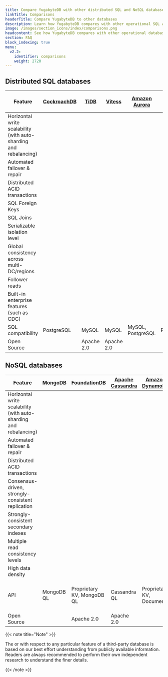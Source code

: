 ```yaml
---
title: Compare YugabyteDB with other distributed SQL and NoSQL databases
linkTitle: Comparisons
headerTitle: Compare YugabyteDB to other databases
description: Learn how YugabyteDB compares with other operational SQL and NoSQL databases.
image: /images/section_icons/index/comparisons.png
headcontent: See how YugabyteDB compares with other operational databases in the distributed SQL and NoSQL categories. For a detailed comparison, click the database name.
section: FAQ
block_indexing: true
menu:
  v2.2:
    identifier: comparisons
    weight: 2720
---
```


## Distributed SQL databases

Feature | [CockroachDB](cockroachdb/) | [TiDB](tidb/) | [Vitess](vitess/) | [Amazon Aurora](amazon-aurora/)  | [Google Cloud Spanner](google-spanner/) | YugabyteDB
--------|-----------------|------------|----------------|----------------|-------------|-----------
Horizontal write scalability (with auto-sharding and rebalancing) | <i class="fas fa-check"></i> | <i class="fas fa-check"></i> | <i class="fas fa-check"></i> | <i class="fas fa-times">| <i class="fas fa-check"></i> | <i class="fas fa-check"></i>
Automated failover &amp; repair  | <i class="fas fa-check"></i> | <i class="fas fa-check"></i> | <i class="fas fa-times"></i> | <i class="fas fa-check"> | <i class="fas fa-check"></i> | <i class="fas fa-check"></i>
Distributed ACID transactions  | <i class="fas fa-check"></i> | <i class="fas fa-check"></i> | <i class="fas fa-times"></i> | <i class="fas fa-check"></i> | <i class="fas fa-check"></i> | <i class="fas fa-check"></i>
SQL Foreign Keys | <i class="fas fa-check"></i> | <i class="fas fa-times"></i> | <i class="fas fa-check"></i> |<i class="fas fa-check"></i>| <i class="fas fa-check"></i> | <i class="fas fa-check"></i>
SQL Joins | <i class="fas fa-check"></i> | <i class="fas fa-check"></i> | <i class="fas fa-check"></i> |<i class="fas fa-check"></i>| <i class="fas fa-check"></i> | <i class="fas fa-check"></i>
Serializable isolation level | <i class="fas fa-check"></i> | <i class="fas fa-times"></i> | <i class="fas fa-check"></i> | <i class="fas fa-check"></i> | <i class="fas fa-check"></i> | <i class="fas fa-check"></i>
Global consistency across multi-DC/regions | <i class="fas fa-check"></i> | <i class="fas fa-exclamation"></i>  | <i class="fas fa-times"></i> | <i class="fas fa-times"> | <i class="fas fa-check"></i> |<i class="fas fa-check"></i>
Follower reads| <i class="fas fa-times"></i> | <i class="fas fa-check"></i> | <i class="fas fa-check"></i> | <i class="fas fa-check"></i> | <i class="fas fa-times"></i> | <i class="fas fa-check"></i>
Built-in enterprise features (such as CDC) | <i class="fas fa-times"></i> | <i class="fas fa-check"></i> | <i class="fas fa-check"></i> | <i class="fas fa-check"></i> | <i class="fas fa-check"></i> | <i class="fas fa-check"></i>
SQL compatibility | PostgreSQL | MySQL | MySQL | MySQL, PostgreSQL | Proprietary | PostgreSQL
Open Source | <i class="fas fa-times"></i> | Apache 2.0 | Apache 2.0  |  <i class="fas fa-times"></i> | <i class="fas fa-times"></i> | Apache 2.0

## NoSQL databases

Feature  | [MongoDB](mongodb/) | [FoundationDB](foundationdb/) | [Apache Cassandra](cassandra/) |[Amazon DynamoDB](amazon-dynamodb/) | [MS Azure CosmosDB](azure-cosmos/)| YugabyteDB
--------|-----------|-------|--------|-------------|--------------|-----------------
Horizontal write scalability (with auto-sharding and rebalancing)| <i class="fas fa-check"></i> | <i class="fas fa-check"></i> |<i class="fas fa-check"></i>| <i class="fas fa-check"></i> | <i class="fas fa-check"></i> | <i class="fas fa-check"></i>
Automated failover &amp; repair | <i class="fas fa-check"></i> | <i class="fas fa-check"></i> |<i class="fas fa-check"></i>|<i class="fas fa-check"></i> | <i class="fas fa-check"></i> | <i class="fas fa-check"></i>
Distributed ACID transactions  | <i class="fas fa-check"></i> |<i class="fas fa-check"></i> | <i class="fas fa-times"></i>| <i class="fas fa-check"></i> | <i class="fas fa-times"></i> | <i class="fas fa-check"></i>
Consensus-driven, strongly-consistent replication  | <i class="fas fa-times"></i> |<i class="fas fa-check"></i> | <i class="fas fa-times"></i>| <i class="fas fa-times"></i> | <i class="fas fa-times"></i> | <i class="fas fa-check"></i>
Strongly-consistent secondary indexes  | <i class="fas fa-times"></i> |<i class="fas fa-check"></i> | <i class="fas fa-times"></i>| <i class="fas fa-times"></i> | <i class="fas fa-times"></i> | <i class="fas fa-check"></i>
Multiple read consistency levels | <i class="fas fa-check"></i> | <i class="fas fa-check"></i> |<i class="fas fa-check"></i>| <i class="fas fa-check"></i> | <i class="fas fa-check"></i> | <i class="fas fa-check"></i>
High data density| <i class="fas fa-times"></i> | <i class="fas fa-times"></i> |<i class="fas fa-times"></i>| <i class="fas fa-times"></i> | <i class="fas fa-times"></i> | <i class="fas fa-check"></i>
API | MongoDB QL | Proprietary KV, MongoDB QL | Cassandra QL | Proprietary KV, Document | Cassandra QL, MongoDB QL | Yugabyte Cloud QL w/ native document modeling
Open Source | <i class="fas fa-times"></i> | Apache 2.0 | Apache 2.0 | <i class="fas fa-times"></i> | <i class="fas fa-times"></i> | Apache 2.0

{{< note title="Note" >}}

The <i class="fas fa-check"></i> or <i class="fas fa-times"></i> with respect to any particular feature of a third-party database is based on our best effort understanding from publicly available information. Readers are always recommended to perform their own independent research to understand the finer details.

{{< /note >}}

